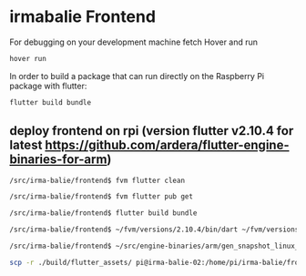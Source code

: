 # irmabalie Frontend

For debugging on your development machine fetch Hover and run

```bash
hover run
```

In order to build a package that can run directly on the Raspberry Pi package with flutter:

```bash
flutter build bundle
```

## deploy frontend on rpi (version flutter v2.10.4 for latest https://github.com/ardera/flutter-engine-binaries-for-arm)
```bash
/src/irma-balie/frontend$ fvm flutter clean

/src/irma-balie/frontend$ fvm flutter pub get

/src/irma-balie/frontend$ flutter build bundle

/src/irma-balie/frontend$ ~/fvm/versions/2.10.4/bin/dart ~/fvm/versions/2.10.4/bin/cache/dart-sdk/bin/snapshots/frontend_server.dart.snapshot --sdk-root ~/fvm/versions/2.10.4/bin/cache/artifacts/engine/common/flutter_patched_sdk_product/ --target=flutter --aot --tfa -Ddar.vm.product=true --packages .packages --output-dill build/kernel_snapshot.dill --depfile build/kernel_snapshot.d package:irmabalie/main.dart

/src/irma-balie/frontend$ ~/src/engine-binaries/arm/gen_snapshot_linux_x64_release --deterministic --snapshot_kind=app-aot-elf --strip --sim-use-hardfp --elf=build/flutter_assets/app.so build/kernel_snapshot.dill

scp -r ./build/flutter_assets/ pi@irma-balie-02:/home/pi/irma-balie/frontend
```
